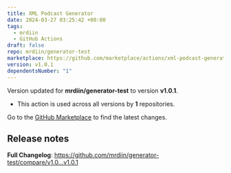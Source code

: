 ```yaml
---
title: XML Podcast Generator
date: 2024-03-27 03:25:42 +00:00
tags:
  - mrdiin
  - GitHub Actions
draft: false
repo: mrdiin/generator-test
marketplace: https://github.com/marketplace/actions/xml-podcast-generator
version: v1.0.1
dependentsNumber: "1"
---
```



Version updated for **mrdiin/generator-test** to version **v1.0.1**.
- This action is used across all versions by **1** repositories.

Go to the [GitHub Marketplace](https://github.com/marketplace/actions/xml-podcast-generator) to find the latest changes.

## Release notes

**Full Changelog**: https://github.com/mrdiin/generator-test/compare/v1.0...v1.0.1
